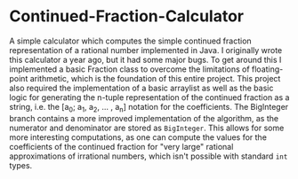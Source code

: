 # Continued-Fraction-Calculator
A simple calculator which computes the simple continued fraction representation of a rational number implemented in Java.
I originally wrote this calculator a year ago, but it had some major bugs. To get around this I implemented a basic Fraction class to overcome the limitations of floating-point arithmetic, which is the foundation of this entire project.
This project also required the implementation of a basic arraylist as well as the basic logic for generating the n-tuple representation of the continued fraction as a string, i.e. the [a<sub>0</sub>; a<sub>1</sub>, a<sub>2</sub>, ... , a<sub>n</sub>] notation for the coefficients. The BigInteger branch contains a more improved implementation of the 
algorithm, as the numerator and denominator are stored as `BigInteger`. This allows for some more interesting computations, as one can compute the values for the coefficients 
of the continued fraction for "very large" rational approximations of irrational numbers, which isn't possible with standard `int` types.
